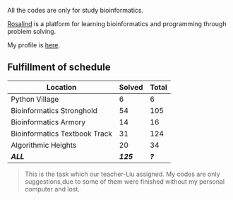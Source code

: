 All the codes are only for study bioinformatics.

[Rosalind](http://rosalind.info/) is a platform for learning bioinformatics and programming through problem solving. 

My profile is [here](http://rosalind.info/users/Zhixue/).

## Fulfillment of schedule

Location | Solved | Total
---|---|---
Python Village | 6 | 6
Bioinformatics Stronghold | 54 | 105
Bioinformatics Armory | 14 | 16
Bioinformatics Textbook Track | 31 | 124
Algorithmic Heights | 20 | 34
***ALL*** | ***125*** | ***?***

> This is the task which our teacher-Liu assigned. 
> My codes are only suggestions,due to some of them were finished without my personal computer and lost.

